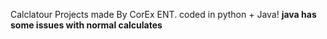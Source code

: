 Calclatour Projects made By CorEx ENT.
coded in python + Java!
**java has some issues with normal calculates**
